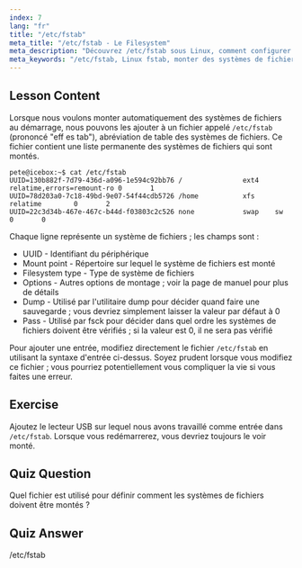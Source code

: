 ```yaml
---
index: 7
lang: "fr"
title: "/etc/fstab"
meta_title: "/etc/fstab - Le Filesystem"
meta_description: "Découvrez /etc/fstab sous Linux, comment configurer les montages de systèmes de fichiers au démarrage et gérer les entrées de périphériques. Comprenez fstab pour les débutants !"
meta_keywords: "/etc/fstab, Linux fstab, monter des systèmes de fichiers, démarrage Linux, tutoriel fstab, débutant, guide"
---
```


## Lesson Content

Lorsque nous voulons monter automatiquement des systèmes de fichiers au démarrage, nous pouvons les ajouter à un fichier appelé `/etc/fstab` (prononcé "eff es tab"), abréviation de table des systèmes de fichiers. Ce fichier contient une liste permanente des systèmes de fichiers qui sont montés.

```plaintext
pete@icebox:~$ cat /etc/fstab
UUID=130b882f-7d79-436d-a096-1e594c92bb76 /               ext4    relatime,errors=remount-ro 0       1
UUID=78d203a0-7c18-49bd-9e07-54f44cdb5726 /home           xfs     relatime        0       2
UUID=22c3d34b-467e-467c-b44d-f03803c2c526 none            swap    sw              0       0
```

Chaque ligne représente un système de fichiers ; les champs sont :

- UUID - Identifiant du périphérique
- Mount point - Répertoire sur lequel le système de fichiers est monté
- Filesystem type - Type de système de fichiers
- Options - Autres options de montage ; voir la page de manuel pour plus de détails
- Dump - Utilisé par l'utilitaire dump pour décider quand faire une sauvegarde ; vous devriez simplement laisser la valeur par défaut à 0
- Pass - Utilisé par fsck pour décider dans quel ordre les systèmes de fichiers doivent être vérifiés ; si la valeur est 0, il ne sera pas vérifié

Pour ajouter une entrée, modifiez directement le fichier `/etc/fstab` en utilisant la syntaxe d'entrée ci-dessus. Soyez prudent lorsque vous modifiez ce fichier ; vous pourriez potentiellement vous compliquer la vie si vous faites une erreur.

## Exercise

Ajoutez le lecteur USB sur lequel nous avons travaillé comme entrée dans `/etc/fstab`. Lorsque vous redémarrerez, vous devriez toujours le voir monté.

## Quiz Question

Quel fichier est utilisé pour définir comment les systèmes de fichiers doivent être montés ?

## Quiz Answer

/etc/fstab
